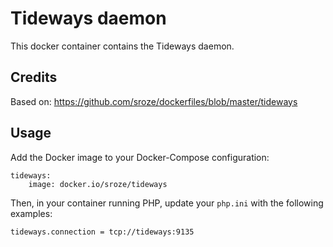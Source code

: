 # Tideways daemon

This docker container contains the Tideways daemon.

## Credits

Based on: https://github.com/sroze/dockerfiles/blob/master/tideways

## Usage

Add the Docker image to your Docker-Compose configuration:
```
tideways:
    image: docker.io/sroze/tideways
```

Then, in your container running PHP, update your `php.ini` with the following examples:
```
tideways.connection = tcp://tideways:9135
